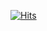 [![Hits](https://hits.seeyoufarm.com/api/count/incr/badge.svg?url=https%3A%2F%2Fgithub.com%2Fyerori&count_bg=%23B6E791&title_bg=%23555555&icon=&icon_color=%23E7E7E7&title=hits&edge_flat=false)](https://hits.seeyoufarm.com)
